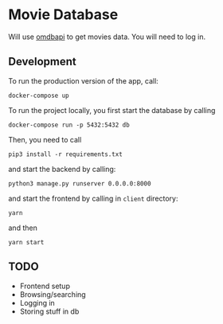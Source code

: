 # Movie Database

Will use [omdbapi](http://www.omdbapi.com/) to get movies data. You will need to log in.

## Development

To run the production version of the app, call:

```
docker-compose up
```

To run the project locally, you first start the database by calling

```
docker-compose run -p 5432:5432 db
```

Then, you need to call

```
pip3 install -r requirements.txt
```

and start the backend by calling:

```
python3 manage.py runserver 0.0.0.0:8000
```

and start the frontend by calling in `client` directory:

```
yarn
```

and then

```
yarn start
```

## TODO

- Frontend setup
- Browsing/searching
- Logging in
- Storing stuff in db
